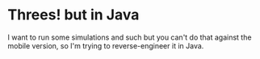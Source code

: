 # Threes! but in Java

I want to run some simulations and such but you can't do that against the mobile version, so I'm trying to reverse-engineer it in Java.